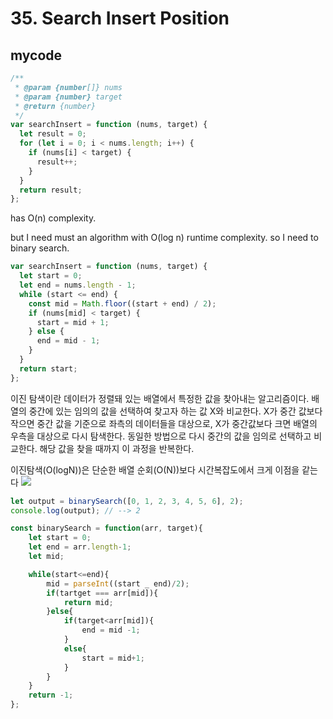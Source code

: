 # 35. Search Insert Position

## mycode

```javascript
/**
 * @param {number[]} nums
 * @param {number} target
 * @return {number}
 */
var searchInsert = function (nums, target) {
  let result = 0;
  for (let i = 0; i < nums.length; i++) {
    if (nums[i] < target) {
      result++;
    }
  }
  return result;
};
```

has O(n) complexity.

but I need must an algorithm with O(log n) runtime complexity. so I need to binary search.

```javascript
var searchInsert = function (nums, target) {
  let start = 0;
  let end = nums.length - 1;
  while (start <= end) {
    const mid = Math.floor((start + end) / 2);
    if (nums[mid] < target) {
      start = mid + 1;
    } else {
      end = mid - 1;
    }
  }
  return start;
};
```

이진 탐색이란 데이터가 정렬돼 있는 배열에서 특정한 값을 찾아내는 알고리즘이다.
배열의 중간에 있는 임의의 값을 선택하여 찾고자 하는 값 X와 비교한다. X가 중간 값보다 작으면 중간 값을 기준으로 좌측의 데이터들을 대상으로, X가 중간값보다 크면 배열의 우측을 대상으로 다시 탐색한다. 동일한 방법으로 다시 중간의 값을 임의로 선택하고 비교한다. 해당 값을 찾을 때까지 이 과정을 반복한다.

이진탐색(O(logN))은 단순한 배열 순회(O(N))보다 시간복잡도에서 크게 이점을 같는다
<img src="https://media.vlpt.us/images/devjade/post/8f61bd71-f637-4641-9521-17dd99cd5223/image.png">

```javascript
let output = binarySearch([0, 1, 2, 3, 4, 5, 6], 2);
console.log(output); // --> 2

const binarySearch = function(arr, target){
    let start = 0;
    let end = arr.length-1;
    let mid;

    while(start<=end){
        mid = parseInt((start _ end)/2);
        if(tartget === arr[mid]){
            return mid;
        }else{
            if(target<arr[mid]){
                end = mid -1;
            }
            else{
                start = mid+1;
            }
        }
    }
    return -1;
};
```
